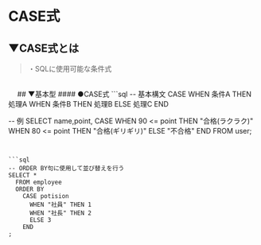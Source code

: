 # CASE式

## ▼CASE式とは
>・SQLに使用可能な条件式<br>
<br>
　
## ▼基本型
#### ●CASE式
```sql
-- 基本構文
CASE
WHEN 条件A THEN 処理A
WHEN 条件B THEN 処理B
ELSE 処理C
END

-- 例
SELECT
  name,point,
  CASE
      WHEN 90 <= point THEN "合格(ラクラク)"
      WHEN 80 <= point THEN "合格(ギリギリ)"
      ELSE "不合格"
  END
FROM user;
```


```sql
-- ORDER BY句に使用して並び替えを行う
SELECT *
  FROM employee
  ORDER BY
    CASE potision
      WHEN "社員" THEN 1
      WHEN "社長" THEN 2
      ELSE 3
    END
;
```
